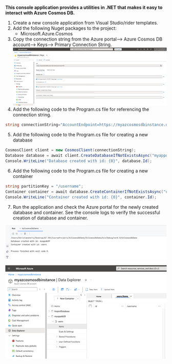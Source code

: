 **This console application provides a utilities in .NET that makes it easy to interact with Azure Cosmos DB.**

1. Create a new console application from Visual Studio/rider templates.
2. Add the following Nuget packages to the project:
    - Microsoft.Azure.Cosmos
3. Copy the connection string from the Azure portal--> Azure Cosmos DB account--> Keys--> Primary Connection String.
![img.png](AzCosmosDbDemo/Images/img.png)
4. Add the following code to the Program.cs file for referencing the connection string.
```csharp
string connectionString="AccountEndpoint=https://myazcosmosdbinstance.documents.azure.com:443/;AccountKey=e2qYKqY9NrS95G5YSgRAJGkh79VQN1DH3QGQ6OmpFfezF5dW9TldvvJgj90Z9oKAqEtXJaC3EXY7ACDbe417Dw==;";

```
5. Add the following code to the Program.cs file for creating a new database 
```csharp
CosmosClient client = new CosmosClient(connectionString);
Database database = await client.CreateDatabaseIfNotExistsAsync("myappdb59");
Console.WriteLine("Database created with id: {0}", database.Id);
```
6. Add the following code to the Program.cs file for creating a new container
```csharp
string partitionKey = "/username";
Container container = await database.CreateContainerIfNotExistsAsync("users", partitionKey);
Console.WriteLine("Container created with id: {0}", container.Id);
```
7. Run the application and check the Azure portal for the newly created database and container. See the console logs to verify the successful creation of database and container.

![img_1.png](AzCosmosDbDemo/Images/img_1.png)

![img_2.png](AzCosmosDbDemo/Images/img_2.png)